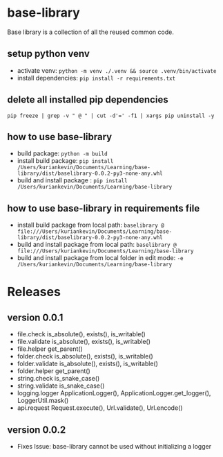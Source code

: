 # base-library
Base library is a collection of all the reused common code.

## setup python venv
* activate venv: `python -m venv ./.venv && source .venv/bin/activate`
* install dependencies: `pip install -r requirements.txt`

## delete all installed pip dependencies
`pip freeze | grep -v " @ " | cut -d'=' -f1 | xargs pip uninstall -y`

## how to use base-library
* build package: `python -m build`
* install build package: `pip install /Users/kuriankevin/Documents/Learning/base-library/dist/baselibrary-0.0.2-py3-none-any.whl`
* build and install package : `pip install /Users/kuriankevin/Documents/Learning/base-library`

## how to use base-library in requirements file
* install build package from local path: `baselibrary @ file:///Users/kuriankevin/Documents/Learning/base-library/dist/baselibrary-0.0.2-py3-none-any.whl`
* build and install package from local path: `baselibrary @ file:///Users/kuriankevin/Documents/Learning/base-library`
* build and install package from local folder in edit mode: `-e /Users/kuriankevin/Documents/Learning/base-library`

# Releases
## version 0.0.1
* file.check is_absolute(), exists(), is_writable()
* file.validate is_absolute(), exists(), is_writable()
* file.helper get_parent()
* folder.check is_absolute(), exists(), is_writable()
* folder.validate is_absolute(), exists(), is_writable()
* folder.helper get_parent()
* string.check is_snake_case()
* string.validate is_snake_case()
* logging.logger ApplicationLogger(), ApplicationLogger.get_logger(), LoggerUtil.mask()
* api.request Request.execute(), Url.validate(), Url.encode()
## version 0.0.2
* Fixes Issue: base-library cannot be used without initializing a logger